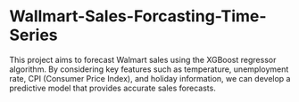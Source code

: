 # Wallmart-Sales-Forcasting-Time-Series

This project aims to forecast Walmart sales using the XGBoost regressor algorithm. By considering key features such as temperature, unemployment rate, CPI (Consumer Price Index), and holiday information, we can develop a predictive model that provides accurate sales forecasts.
 
